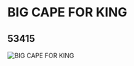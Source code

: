 # BIG CAPE FOR KING
## 53415
![BIG CAPE FOR KING](https://lc-www-live-s.legocdn.com/media/bricks/5/2/4270027.jpg)